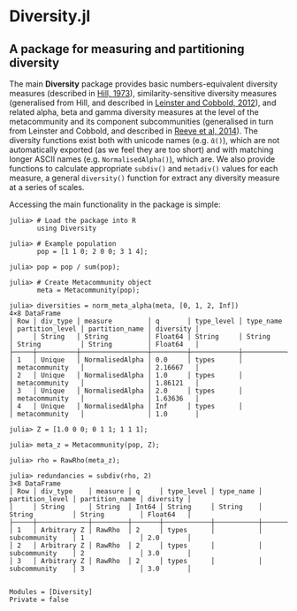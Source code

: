 # Diversity.jl

## A package for measuring and partitioning diversity

The main **Diversity** package provides basic numbers-equivalent
diversity measures (described in
[Hill, 1973](http://www.jstor.org/stable/1934352)),
similarity-sensitive diversity measures (generalised from Hill, and
described in
[Leinster and Cobbold, 2012](http://www.esajournals.org/doi/abs/10.1890/10-2402.1)),
and related alpha, beta and gamma diversity measures at the level of
the metacommunity and its component subcommunities (generalised in
turn from Leinster and Cobbold, and described in
[Reeve et al, 2014](http://arxiv.org/abs/1404.6520)). The diversity
functions exist both with unicode names (e.g. ```ᾱ()```), which are
not automatically exported (as we feel they are too short) and with
matching longer ASCII names (e.g. `NormalisedAlpha()`), which are.
We also provide functions to calculate appropriate
`subdiv()` and `metadiv()`
values for each measure, a general `diversity()` function for
extract any diversity measure at a series of scales.

Accessing the main functionality in the package is simple:

```jldoctest
julia> # Load the package into R
       using Diversity

julia> # Example population
       pop = [1 1 0; 2 0 0; 3 1 4];

julia> pop = pop / sum(pop);

julia> # Create Metacommunity object
       meta = Metacommunity(pop);

julia> diversities = norm_meta_alpha(meta, [0, 1, 2, Inf])
4×8 DataFrame
│ Row │ div_type │ measure         │ q       │ type_level │ type_name │ partition_level │ partition_name │ diversity │
│     │ String   │ String          │ Float64 │ String     │ String    │ String          │ String         │ Float64   │
├─────┼──────────┼─────────────────┼─────────┼────────────┼───────────┼─────────────────┼────────────────┼───────────┤
│ 1   │ Unique   │ NormalisedAlpha │ 0.0     │ types      │           │ metacommunity   │                │ 2.16667   │
│ 2   │ Unique   │ NormalisedAlpha │ 1.0     │ types      │           │ metacommunity   │                │ 1.86121   │
│ 3   │ Unique   │ NormalisedAlpha │ 2.0     │ types      │           │ metacommunity   │                │ 1.63636   │
│ 4   │ Unique   │ NormalisedAlpha │ Inf     │ types      │           │ metacommunity   │                │ 1.0       │

julia> Z = [1.0 0 0; 0 1 1; 1 1 1];

julia> meta_z = Metacommunity(pop, Z);

julia> rho = RawRho(meta_z);

julia> redundancies = subdiv(rho, 2)
3×8 DataFrame
│ Row │ div_type    │ measure │ q     │ type_level │ type_name │ partition_level │ partition_name │ diversity │
│     │ String      │ String  │ Int64 │ String     │ String    │ String          │ String         │ Float64   │
├─────┼─────────────┼─────────┼───────┼────────────┼───────────┼─────────────────┼────────────────┼───────────┤
│ 1   │ Arbitrary Z │ RawRho  │ 2     │ types      │           │ subcommunity    │ 1              │ 2.0       │
│ 2   │ Arbitrary Z │ RawRho  │ 2     │ types      │           │ subcommunity    │ 2              │ 3.0       │
│ 3   │ Arbitrary Z │ RawRho  │ 2     │ types      │           │ subcommunity    │ 3              │ 3.0       │
```

```@contents
```

```@autodocs
Modules = [Diversity]
Private = false
```

```@index
```
